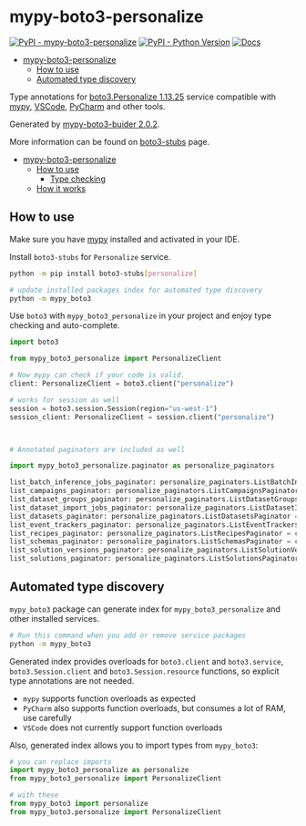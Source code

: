 # mypy-boto3-personalize

[![PyPI - mypy-boto3-personalize](https://img.shields.io/pypi/v/mypy-boto3-personalize.svg?color=blue)](https://pypi.org/project/mypy-boto3-personalize)
[![PyPI - Python Version](https://img.shields.io/pypi/pyversions/mypy-boto3-personalize.svg?color=blue)](https://pypi.org/project/mypy-boto3-personalize)
[![Docs](https://img.shields.io/readthedocs/mypy-boto3-builder.svg?color=blue)](https://mypy-boto3-builder.readthedocs.io/)

- [mypy-boto3-personalize](#mypy-boto3-personalize)
  - [How to use](#how-to-use)
  - [Automated type discovery](#automated-type-discovery)


Type annotations for
[boto3.Personalize 1.13.25](https://boto3.amazonaws.com/v1/documentation/api/1.13.25/reference/services/personalize.html#Personalize) service
compatible with [mypy](https://github.com/python/mypy), [VSCode](https://code.visualstudio.com/),
[PyCharm](https://www.jetbrains.com/pycharm/) and other tools.

Generated by [mypy-boto3-buider 2.0.2](https://github.com/vemel/mypy_boto3_builder).

More information can be found on [boto3-stubs](https://pypi.org/project/boto3-stubs/) page.

- [mypy-boto3-personalize](#mypy-boto3-personalize)
  - [How to use](#how-to-use)
    - [Type checking](#type-checking)
  - [How it works](#how-it-works)

## How to use

Make sure you have [mypy](https://github.com/python/mypy) installed and activated in your IDE.

Install `boto3-stubs` for `Personalize` service.

```bash
python -m pip install boto3-stubs[personalize]

# update installed packages index for automated type discovery
python -m mypy_boto3
```

Use `boto3` with `mypy_boto3_personalize` in your project and enjoy type checking and auto-complete.

```python
import boto3

from mypy_boto3_personalize import PersonalizeClient

# Now mypy can check if your code is valid.
client: PersonalizeClient = boto3.client("personalize")

# works for session as well
session = boto3.session.Session(region="us-west-1")
session_client: PersonalizeClient = session.client("personalize")



# Annotated paginators are included as well

import mypy_boto3_personalize.paginator as personalize_paginators

list_batch_inference_jobs_paginator: personalize_paginators.ListBatchInferenceJobsPaginator = client.get_paginator("list_batch_inference_jobs")
list_campaigns_paginator: personalize_paginators.ListCampaignsPaginator = client.get_paginator("list_campaigns")
list_dataset_groups_paginator: personalize_paginators.ListDatasetGroupsPaginator = client.get_paginator("list_dataset_groups")
list_dataset_import_jobs_paginator: personalize_paginators.ListDatasetImportJobsPaginator = client.get_paginator("list_dataset_import_jobs")
list_datasets_paginator: personalize_paginators.ListDatasetsPaginator = client.get_paginator("list_datasets")
list_event_trackers_paginator: personalize_paginators.ListEventTrackersPaginator = client.get_paginator("list_event_trackers")
list_recipes_paginator: personalize_paginators.ListRecipesPaginator = client.get_paginator("list_recipes")
list_schemas_paginator: personalize_paginators.ListSchemasPaginator = client.get_paginator("list_schemas")
list_solution_versions_paginator: personalize_paginators.ListSolutionVersionsPaginator = client.get_paginator("list_solution_versions")
list_solutions_paginator: personalize_paginators.ListSolutionsPaginator = client.get_paginator("list_solutions")
```

## Automated type discovery

`mypy_boto3` package can generate index for `mypy_boto3_personalize` and other installed services.

```bash
# Run this command when you add or remove service packages
python -m mypy_boto3
```

Generated index provides overloads for `boto3.client` and `boto3.service`,
`boto3.Session.client` and `boto3.Session.resource` functions,
so explicit type annotations are not needed.

- `mypy` supports function overloads as expected
- `PyCharm` also supports function overloads, but consumes a lot of RAM, use carefully
- `VSCode` does not currently support function overloads

Also, generated index allows you to import types from `mypy_boto3`:

```python
# you can replace imports
import mypy_boto3_personalize as personalize
from mypy_boto3_personalize import PersonalizeClient

# with these
from mypy_boto3 import personalize
from mypy_boto3.personalize import PersonalizeClient
```